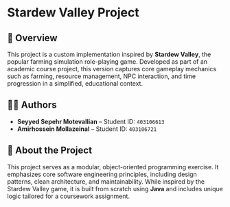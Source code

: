 # Stardew Valley Project

## 📌 Overview

This project is a custom implementation inspired by **Stardew Valley**, the popular farming simulation role-playing game. Developed as part of an academic course project, this version captures core gameplay mechanics such as farming, resource management, NPC interaction, and time progression in a simplified, educational context.

## 👨‍💻 Authors

- **Seyyed Sepehr Motevallian** – Student ID: `403106613`  
- **Amirhossein Mollazeinal** – Student ID: `403106721`  

## 🚀 About the Project

This project serves as a modular, object-oriented programming exercise. It emphasizes core software engineering principles, including design patterns, clean architecture, and maintainability. While inspired by the Stardew Valley game, it is built from scratch using **Java** and includes unique logic tailored for a coursework assignment.
